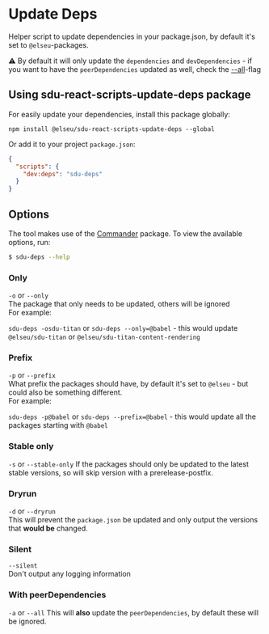 # Update Deps

Helper script to update dependencies in your package.json, by default it's set to `@elseu`-packages.

⚠️ By default it will only update the `dependencies` and `devDependencies` - if you want to have the `peerDependencies` updated as well, check the [--all](#with-peerdependencies)-flag

## Using sdu-react-scripts-update-deps package
For easily update your dependencies, install this package globally:

```
npm install @elseu/sdu-react-scripts-update-deps --global
```

Or add it to your project `package.json`:

```json
{
  "scripts": {
    "dev:deps": "sdu-deps"
  }
}
```

## Options
The tool makes use of the [Commander](https://www.npmjs.com/package/commander) package. To view the available options, run:

```bash
$ sdu-deps --help
```

### Only
`-o` or `--only`  
The package that only needs to be updated, others will be ignored  
For example:

`sdu-deps -osdu-titan` or `sdu-deps --only=@babel` - this would update `@elseu/sdu-titan` or `@elseu/sdu-titan-content-rendering`

### Prefix
`-p` or `--prefix`  
What prefix the packages should have, by default it's set to `@elseu` - but could also be something different.  
For example:

`sdu-deps -p@babel` or `sdu-deps --prefix=@babel` - this would update all the packages starting with `@babel`

### Stable only
`-s` or `--stable-only`
If the packages should only be updated to the latest stable versions, so will skip version with a prerelease-postfix.

### Dryrun
`-d` or `--dryrun`  
This will prevent the `package.json` be updated and only output the versions that **would be** changed.

### Silent
`--silent`  
Don't output any logging information

### With peerDependencies
`-a` or `--all`
This will **also** update the `peerDependencies`, by default these will be ignored. 
